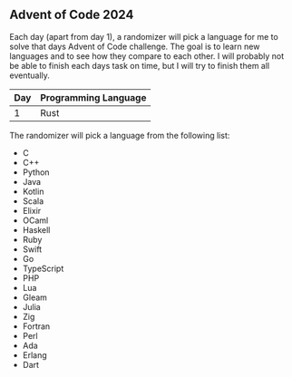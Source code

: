 ## Advent of Code 2024

Each day (apart from day 1), a randomizer will pick a language for me to solve that days Advent of Code challenge. The goal is to learn new languages and to see how they compare to each other.
I will probably not be able to finish each days task on time, but I will try to finish them all eventually.

| Day | Programming Language |
| --- | -------------------- |
| 1   | Rust                 |

The randomizer will pick a language from the following list:

- C
- C++
- Python
- Java
- Kotlin
- Scala
- Elixir
- OCaml
- Haskell
- Ruby
- Swift
- Go
- TypeScript
- PHP
- Lua
- Gleam
- Julia
- Zig
- Fortran
- Perl
- Ada
- Erlang
- Dart
